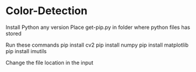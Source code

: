 # Color-Detection

Install Python any version
Place get-pip.py in folder where python files has stored

Run these commands
pip install cv2
pip install numpy
pip install matplotlib
pip install imutils

Change the  file location in  the input 
